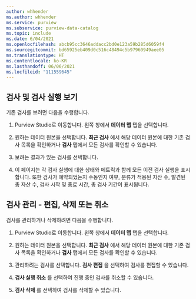 ```yaml
---
author: whhender
ms.author: whhender
ms.service: purview
ms.subservice: purview-data-catalog
ms.topic: include
ms.date: 6/04/2021
ms.openlocfilehash: abcb95cc3646addacc2bd0e123a59b285d6059f4
ms.sourcegitcommit: bd65925eb409d0c516c48494c5b97960949aee05
ms.translationtype: HT
ms.contentlocale: ko-KR
ms.lasthandoff: 06/06/2021
ms.locfileid: "111559645"
---
```

## <a name="viewing-your-scans-and-scan-runs"></a>검사 및 검사 실행 보기

기존 검사를 보려면 다음을 수행합니다.

1. Purview Studio로 이동합니다. 왼쪽 창에서 **데이터 맵** 탭을 선택합니다.

1. 원하는 데이터 원본을 선택합니다. **최근 검사** 에서 해당 데이터 원본에 대한 기존 검사 목록을 확인하거나 **검사** 탭에서 모든 검사를 확인할 수 있습니다.

1. 보려는 결과가 있는 검사를 선택합니다.

1. 이 페이지는 각 검사 실행에 대한 상태와 메트릭과 함께 모든 이전 검사 실행을 표시합니다. 또한 검사가 예약되었는지 수동인지 여부, 분류가 적용된 자산 수, 발견된 총 자산 수, 검사 시작 및 종료 시간, 총 검사 기간이 표시됩니다.

## <a name="manage-your-scans---edit-delete-or-cancel"></a>검사 관리 - 편집, 삭제 또는 취소

검사를 관리하거나 삭제하려면 다음을 수행합니다.

1. Purview Studio로 이동합니다. 왼쪽 창에서 **데이터 맵** 탭을 선택합니다.

1. 원하는 데이터 원본을 선택합니다. **최근 검사** 에서 해당 데이터 원본에 대한 기존 검사 목록을 확인하거나 **검사** 탭에서 모든 검사를 확인할 수 있습니다.

1. 관리하려는 검사를 선택합니다. **검사 편집** 을 선택하여 검사를 편집할 수 있습니다.

1. **검사 실행 취소** 를 선택하여 진행 중인 검사를 취소할 수 있습니다.

1. **검사 삭제** 를 선택하여 검사를 삭제할 수 있습니다.

